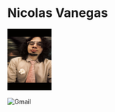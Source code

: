 #  Nicolas Vanegas


<!--![Image](Nicovaro.jpg "it's me") -->
	
<img src="Nicovaro.jpg" width="100" height="140">


![Gmail](https://img.shields.io/badge/Gmail-D14836?style=for-the-badge&logo=gmail&logoColor=white)
